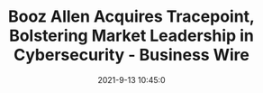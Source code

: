---
"title": "Booz Allen Acquires Tracepoint, Bolstering Market Leadership in Cybersecurity - Business Wire"
"date": "2021-9-13 10:45:0"
"feed_name": "GOOGLENEWSINDUSTRIAL"
"feed_website": "https://news.google.com/search?q=industrial%2Bincident&hl=en-US&gl=US&ceid=US:en"
"feed_rss": "https://news.google.com/rss/search?q=industrial%2Bincident&hl=en-US&gl=US&ceid=US:en"
"link": "https://www.businesswire.com/news/home/20210913005178/en/Booz-Allen-Acquires-Tracepoint-Bolstering-Market-Leadership-in-Cybersecurity"
"file": "_posts/2021-1-1-2f7763c927dd67340c0ccff277576af868c5bc51.md"
"accident": "0"
"drilling": "0"
"dead": "0"
"injured": "0"
---